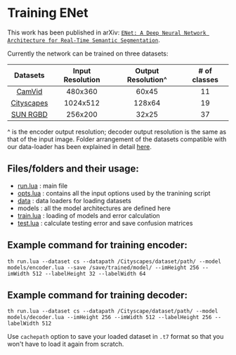 # Training ENet

This work has been published in arXiv: [`ENet: A Deep Neural Network Architecture for Real-Time Semantic Segmentation`](https://arxiv.org/abs/1606.02147).

Currently the network can be trained on three datasets:

| Datasets | Input Resolution | Output Resolution^ | # of classes |
|:--------:|:----------------:|:------------------:|:------------:|
| [CamVid](http://mi.eng.cam.ac.uk/research/projects/VideoRec/CamVid/) | 480x360 | 60x45 | 11 |
| [Cityscapes](https://www.cityscapes-dataset.com/) | 1024x512 | 128x64 | 19 |
| [SUN RGBD](http://rgbd.cs.princeton.edu/) | 256x200 | 32x25 | 37 |
^ is the encoder output resolution; decoder output resolution is the same as that of the input image. Folder arrangement of the datasets compatible with our data-loader has been explained in detail [here](data/README.md).

## Files/folders and their usage:

* [run.lua](run.lua)    : main file
* [opts.lua](opts.lua)  : contains all the input options used by the tranining script
* [data](data)          : data loaders for loading datasets
* models                : all the model architectures are defined here
* [train.lua](train.lua) : loading of models and error calculation
* [test.lua](test.lua)  : calculate testing error and save confusion matrices

## Example command for training encoder:

```
th run.lua --dataset cs --datapath /Cityscapes/dataset/path/ --model models/encoder.lua --save /save/trained/model/ --imHeight 256 --imWidth 512 --labelHeight 32 --labelWidth 64
```

## Example command for training decoder:

```
th run.lua --dataset cs --datapath /Cityscape/dataset/path/ --model models/decoder.lua --imHeight 256 --imWidth 512 --labelHeight 256 --labelWidth 512
```

Use `cachepath` option to save your loaded dataset in `.t7` format so that you won't have to load it again from scratch.
